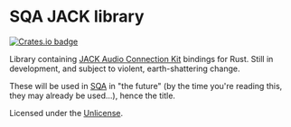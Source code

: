 SQA JACK library
================

[![Crates.io badge](https://img.shields.io/crates/v/sqa-jack.svg)](https://crates.io/crates/sqa-jack)

Library containing [JACK Audio Connection Kit](http://jackaudio.org/) bindings for Rust.
Still in development, and subject to violent, earth-shattering change.

These will be used in [SQA](https://github.com/eeeeeta/sqa) in "the future" (by the time you're reading this, they may already
be used...), hence the title.

Licensed under the [Unlicense](http://unlicense.org/).
